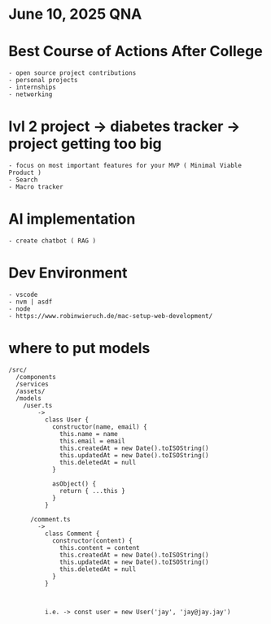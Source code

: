# June 10, 2025 QNA

# Best Course of Actions After College

    - open source project contributions
    - personal projects
    - internships
    - networking

# lvl 2 project -> diabetes tracker -> project getting too big

    - focus on most important features for your MVP ( Minimal Viable Product )
    - Search
    - Macro tracker

# AI implementation

    - create chatbot ( RAG )

# Dev Environment

    - vscode
    - nvm | asdf
    - node
    - https://www.robinwieruch.de/mac-setup-web-development/

# where to put models

    /src/
      /components
      /services
      /assets/
      /models
        /user.ts
            ->
              class User {
                constructor(name, email) {
                  this.name = name
                  this.email = email
                  this.createdAt = new Date().toISOString()
                  this.updatedAt = new Date().toISOString()
                  this.deletedAt = null
                }

                asObject() {
                  return { ...this }
                }
              }

          /comment.ts
            ->
              class Comment {
                constructor(content) {
                  this.content = content
                  this.createdAt = new Date().toISOString()
                  this.updatedAt = new Date().toISOString()
                  this.deletedAt = null
                }
              }



              i.e. -> const user = new User('jay', 'jay@jay.jay')
